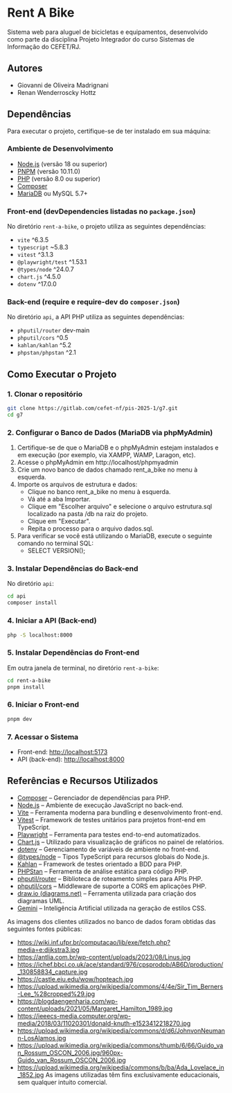 # Rent A Bike

Sistema web para aluguel de bicicletas e equipamentos, desenvolvido como parte da disciplina Projeto Integrador do curso Sistemas de Informação do CEFET/RJ.

## Autores

* Giovanni de Oliveira Madrignani
* Renan Wenderroscky Hottz

## Dependências

Para executar o projeto, certifique-se de ter instalado em sua máquina:

### Ambiente de Desenvolvimento

* [Node.js](https://nodejs.org/) (versão 18 ou superior)
* [PNPM](https://pnpm.io/) (versão 10.11.0)
* [PHP](https://www.php.net/) (versão 8.0 ou superior)
* [Composer](https://getcomposer.org/)
* [MariaDB](https://mariadb.org/) ou MySQL 5.7+

### Front-end (devDependencies listadas no `package.json`)

No diretório `rent-a-bike`, o projeto utiliza as seguintes dependências:

* `vite` ^6.3.5
* `typescript` ~5.8.3
* `vitest` ^3.1.3
* `@playwright/test` ^1.53.1
* `@types/node` ^24.0.7
* `chart.js` ^4.5.0  
* `dotenv` ^17.0.0

### Back-end (require e require-dev do `composer.json`)

No diretório `api`, a API PHP utiliza as seguintes dependências:

* `phputil/router` dev-main  
* `phputil/cors` ^0.5
* `kahlan/kahlan` ^5.2  
* `phpstan/phpstan` ^2.1

## Como Executar o Projeto

### 1. Clonar o repositório

```bash
git clone https://gitlab.com/cefet-nf/pis-2025-1/g7.git
cd g7
```

### 2. Configurar o Banco de Dados (MariaDB via phpMyAdmin)

1. Certifique-se de que o MariaDB e o phpMyAdmin estejam instalados e em execução (por exemplo, via XAMPP, WAMP, Laragon, etc).
2. Acesse o phpMyAdmin em http://localhost/phpmyadmin
3. Crie um novo banco de dados chamado rent_a_bike no menu à esquerda.
4. Importe os arquivos de estrutura e dados:
    - Clique no banco rent_a_bike no menu à esquerda.
    - Vá até a aba Importar.
    - Clique em "Escolher arquivo" e selecione o arquivo estrutura.sql localizado na pasta /db na raiz do projeto.
    - Clique em "Executar".
    - Repita o processo para o arquivo dados.sql.
5. Para verificar se você está utilizando o MariaDB, execute o seguinte comando no terminal SQL: 
    - SELECT VERSION();

### 3. Instalar Dependências do Back-end

No diretório `api`:

```bash
cd api
composer install
```

### 4. Iniciar a API (Back-end)

```bash
php -S localhost:8000 
```

### 5. Instalar Dependências do Front-end

Em outra janela de terminal, no diretório `rent-a-bike`:

```bash
cd rent-a-bike
pnpm install
```

### 6. Iniciar o Front-end

```bash
pnpm dev
```

### 7. Acessar o Sistema

* Front-end: [http://localhost:5173](http://localhost:5173)
* API (back-end): [http://localhost:8000](http://localhost:8000)

## Referências e Recursos Utilizados

* [Composer](https://getcomposer.org/) – Gerenciador de dependências para PHP.
* [Node.js](https://nodejs.org/) – Ambiente de execução JavaScript no back-end.
* [Vite](https://vitejs.dev/) – Ferramenta moderna para bundling e desenvolvimento front-end.
* [Vitest](https://vitest.dev/) – Framework de testes unitários para projetos front-end em TypeScript.
* [Playwright](https://playwright.dev/) – Ferramenta para testes end-to-end automatizados.
* [Chart.js](https://www.chartjs.org/) – Utilizado para visualização de gráficos no painel de relatórios.
* [dotenv](https://github.com/motdotla/dotenv) – Gerenciamento de variáveis de ambiente no front-end.
* [@types/node](https://www.npmjs.com/package/@types/node) – Tipos TypeScript para recursos globais do Node.js.
* [Kahlan](https://kahlan.github.io/) – Framework de testes orientado a BDD para PHP.
* [PHPStan](https://phpstan.org/) – Ferramenta de análise estática para código PHP.
* [phputil/router](https://github.com/thiagodp/router) – Biblioteca de roteamento simples para APIs PHP.
* [phputil/cors](https://github.com/phputil/cors) – Middleware de suporte a CORS em aplicações PHP.
* [draw.io (diagrams.net)](https://app.diagrams.net/) – Ferramenta utilizada para criação dos diagramas UML.
* [Gemini](https://deepmind.google/technologies/gemini/) – Inteligência Artificial utilizada na geração de estilos CSS. 

As imagens dos clientes utilizados no banco de dados foram obtidas das seguintes fontes públicas:
- https://wiki.inf.ufpr.br/computacao/lib/exe/fetch.php?media=e:dijkstra3.jpg
- https://antlia.com.br/wp-content/uploads/2023/08/Linus.jpg
- https://ichef.bbci.co.uk/ace/standard/976/cpsprodpb/AB6D/production/_130858834_capture.jpg
- https://castle.eiu.edu/wow/hopteach.jpg
- https://upload.wikimedia.org/wikipedia/commons/4/4e/Sir_Tim_Berners-Lee_%28cropped%29.jpg
- https://blogdaengenharia.com/wp-content/uploads/2021/05/Margaret_Hamilton_1989.jpg
- https://ieeecs-media.computer.org/wp-media/2018/03/11020301/donald-knuth-e1523412218270.jpg
- https://upload.wikimedia.org/wikipedia/commons/d/d6/JohnvonNeumann-LosAlamos.jpg
- https://upload.wikimedia.org/wikipedia/commons/thumb/6/66/Guido_van_Rossum_OSCON_2006.jpg/960px-Guido_van_Rossum_OSCON_2006.jpg
- https://upload.wikimedia.org/wikipedia/commons/b/ba/Ada_Lovelace_in_1852.jpg
As imagens utilizadas têm fins exclusivamente educacionais, sem qualquer intuito comercial.